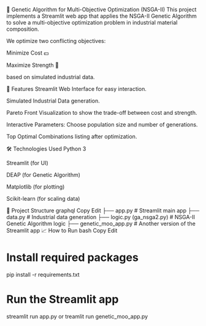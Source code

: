 🎯 Genetic Algorithm for Multi-Objective Optimization (NSGA-II)
This project implements a Streamlit web app that applies the NSGA-II Genetic Algorithm to solve a multi-objective optimization problem in industrial material composition.

We optimize two conflicting objectives:

Minimize Cost 💵

Maximize Strength 💪

based on simulated industrial data.

🚀 Features
Streamlit Web Interface for easy interaction.

Simulated Industrial Data generation.

Pareto Front Visualization to show the trade-off between cost and strength.

Interactive Parameters: Choose population size and number of generations.

Top Optimal Combinations listing after optimization.

🛠️ Technologies Used
Python 3

Streamlit (for UI)

DEAP (for Genetic Algorithm)

Matplotlib (for plotting)

Scikit-learn (for scaling data)

📂 Project Structure
graphql
Copy
Edit
├── app.py                 # Streamlit main app
├── data.py                # Industrial data generation
├── logic.py (ga_nsga2.py)  # NSGA-II Genetic Algorithm logic
├── genetic_moo_app.py     # Another version of the Streamlit app
📈 How to Run
bash
Copy
Edit
# Install required packages
pip install -r requirements.txt

# Run the Streamlit app
streamlit run app.py
or
treamlit run genetic_moo_app.py
